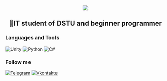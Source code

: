 <div id="header" align="center">
  <img src="https://media.giphy.com/media/zOvBKUUEERdNm/giphy.gif"/>
</div>
<h2 align="center">💫IT student of DSTU and beginner programmer</h2>

### Languages and Tools
![Unity](https://img.shields.io/badge/-Unity-090909?style=for-the-badge&logo=unity&logoColor=0000)
![Python](https://img.shields.io/badge/-Python-090909?style=for-the-badge&logo=python&logoColor=357fb9)
![C#](https://img.shields.io/badge/-C%23-090909?style=for-the-badge&logo=C&logoColor=631f74)

### Follow me
[![Telegram](https://img.shields.io/badge/-Telegram-090909?style=for-the-badge&logo=telegram&logoColor=27A0D9)](https://t.me/ravshed)
[![Vkontakte](https://img.shields.io/badge/-Vkontakte-090909?style=for-the-badge&logo=vk&logoColor=4F7DB3)](https://vk.com/tvoy_______batya)
